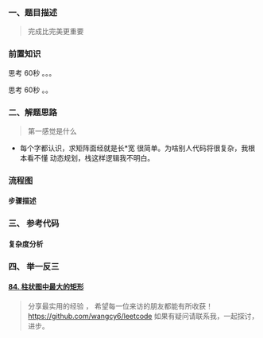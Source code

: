 

###  一、题目描述

> 完成比完美更重要



### 前置知识

思考 60秒 。。。



思考 60秒 。。



### 二、解题思路

> 第一感觉是什么



- 每个字都认识，求矩阵面经就是长*宽 很简单。为啥别人代码将很复杂，我根本看不懂 动态规划，栈这样逻辑我不明白。

  

### 流程图



#### 步骤描述







###  三、 参考代码

####       复杂度分析



### 四、 举一反三

#### [84. 柱状图中最大的矩形](https://leetcode-cn.com/problems/largest-rectangle-in-histogram/)





> 分享最实用的经验 ， 希望每一位来访的朋友都能有所收获！
https://github.com/wangcy6/leetcode
> 如果有疑问请联系我，一起探讨，进步。